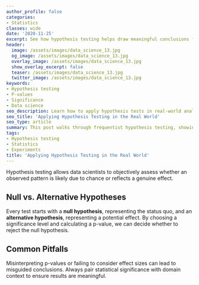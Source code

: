 ```yaml
---
author_profile: false
categories:
- Statistics
classes: wide
date: '2020-11-25'
excerpt: See how hypothesis testing helps draw meaningful conclusions from data in practical scenarios.
header:
  image: /assets/images/data_science_13.jpg
  og_image: /assets/images/data_science_13.jpg
  overlay_image: /assets/images/data_science_13.jpg
  show_overlay_excerpt: false
  teaser: /assets/images/data_science_13.jpg
  twitter_image: /assets/images/data_science_13.jpg
keywords:
- Hypothesis testing
- P-values
- Significance
- Data science
seo_description: Learn how to apply hypothesis tests in real-world analyses and avoid common pitfalls when interpreting p-values and confidence levels.
seo_title: 'Applying Hypothesis Testing in the Real World'
seo_type: article
summary: This post walks through frequentist hypothesis testing, showing how to formulate null and alternative hypotheses and interpret the results in practical data science tasks.
tags:
- Hypothesis testing
- Statistics
- Experiments
title: 'Applying Hypothesis Testing in the Real World'
---
```


Hypothesis testing allows data scientists to objectively assess whether an observed pattern is likely due to chance or reflects a genuine effect.

## Null vs. Alternative Hypotheses

Every test starts with a **null hypothesis**, representing the status quo, and an **alternative hypothesis**, representing a potential effect. By choosing a significance level and calculating a p-value, we can decide whether to reject the null hypothesis.

## Common Pitfalls

Misinterpreting p-values or failing to consider effect sizes can lead to misguided conclusions. Always pair statistical significance with domain context to ensure results are meaningful.

